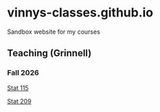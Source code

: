# vinnys-classes.github.io
Sandbox website for my courses


## Teaching (Grinnell)
### Fall 2026

[Stat 115](https://vinnys-classes.github.io/main_115_tester.html)

[Stat 209](https://nfriedrichsen.github.io/STA209s25.html)
